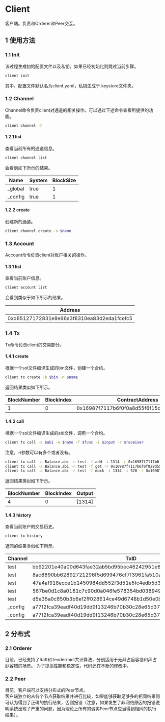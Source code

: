 # Client

客户端。负责和Orderer和Peer交互。

## 1 使用方法

### 1.1 Init

该过程生成初始配置文件以及私钥。如果已经初始化则跳过当前步骤。

```bash
client init
```

其中，配置文件默认名为client.yaml，私钥生成于.keystore文件夹。

### 1.2 Channel

Channel命令负责client对通道的相关操作。可以通过下述命令查看所提供的功能。

```bash
client channel -h
```

#### 1.2.1 list

查看当前所有的通道信息。

```bash
client channel list
```

会看到如下所示的结果。

Name | System | BlockSize
---- | --- | ---
_global | true | 1
_config | true | 1

#### 1.2.2 create

创建新的通道。

```bash
client channel create -n $name
```

### 1.3 Account

Account命令负责client对账户相关的操作。

#### 1.3.1 list

查看当前账户信息。

```bash
client account list
```

会看到类似于如下所示的结果。

Address |
 ----   |
0xb65127172831e8e66a3f8310ea83d2eda1fcefc5|

### 1.4 Tx

Tx命令负责client的交易部分。

#### 1.4.1 create

根据一个sol文件编译生成的bin文件，创建一个合约。

```bash
client tx create -b $bin -n $name
```

返回结果类似如下所示。

BlockNumber | BlockIndex | ContractAddress  
---- | --- | ---
1 | 0 | 0x16987f7117b6f0f0a8d55f6f15d6d8cb82fec58a

#### 1.4.2 call

根据一个sol文件编译生成的abi文件，调用一个合约。

```bash
client tx call -a $abi -n $name -f $func -i $input -r $receiver
```

注意，-i参数可以有多个或者没有。

```bash
client tx call -a Balance.abi -n test -f add -i 1314 -r 0x16987f7117b6f0f0a8d55f6f15d6d8cb82fec58a
client tx call -a Balance.abi -n test -f get -r 0x16987f7117b6f0f0a8d55f6f15d6d8cb82fec58a
client tx call -a Balance.abi -n test -f mock -i 1314 -i 520 -r 0x16987f7117b6f0f0a8d55f6f15d6d8cb82fec58a
```

返回结果类似如下所示。

BlockNumber | BlockIndex | Output
---- | --- | ---
4 | 0 | [1314]

#### 1.4.3 history

查看当前账户的交易历史。

```bash
client tx history
```

返回的结果类似如下所示。

Channel | TxID
 ------ | ---
 test   | bb92201e40a00d643fae32ab5bd95bec46242951e88040eb7bbf0a00f50a0626
 test   | 8ac8890bb62892721296f5d699476cf7f3961fa510a761252e1e3436818cf182
 test   | 47a4af918ecce1b1450984dd552f3d51e5fc4edb5d340eff7d05ab42a55fe025
 test   | 567be0d1c8a0181c7c90d0a046fe578354bd0389490500735da8ed0dd687b167
 test   | d5e35a0c850b3b6ef2ff028614ce49d6748b1d50e0b0dabad44f89f3d548c5e6
 _config| a77f2fca39eadf40d19dd9f13246b70b30c28e65d3726f4c15261bc512edcb70
 _config| a77f2fca39eadf40d19dd9f13246b70b30c28e65d3726f4c15261bc512edcb70

## 2 分布式

### 2.1 Orderer

目前，已经支持了Raft和Tendermint共识算法，分别适用于无拜占庭容错和拜占庭容错的场景。
为了提高性能和稳定性，代码还在不断的修改中。

### 2.2 Peer

目前，客户端可以支持分布式的Peer节点。  
客户端独立的从各个节点获取结果并进行比较，如果能够获取足够多的相同结果则可认为得到了正确的执行结果，否则报错（注意，如果发生了非网络原因的报错说明系统出现了严重的问题，因为理论上所有的诚实Peer节点应当得到相同的执行结果）。